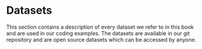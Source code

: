 # Datasets

This section contains a description of every dataset we refer to in this book and are used in our coding examples. The datasets are available in our git repository and are open source datasets which can be accessed by anyone. 

